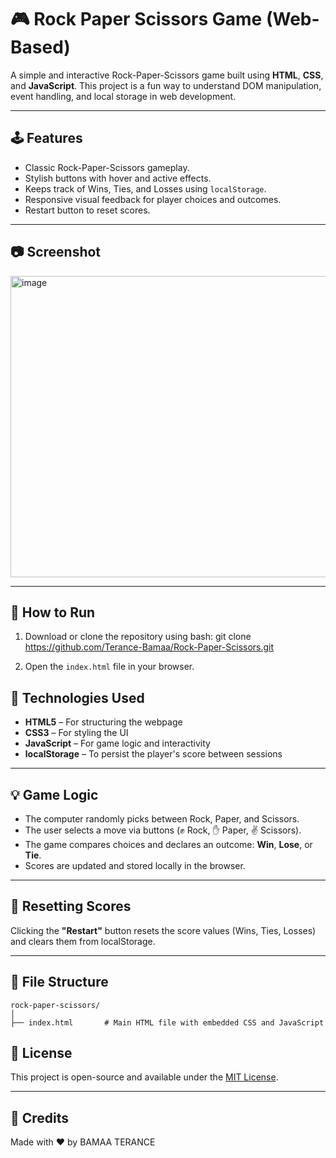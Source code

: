 # 🎮 Rock Paper Scissors Game (Web-Based)

A simple and interactive Rock-Paper-Scissors game built using **HTML**, **CSS**, and **JavaScript**. This project is a fun way to understand DOM manipulation, event handling, and local storage in web development.

---

## 🕹️ Features

* Classic Rock-Paper-Scissors gameplay.
* Stylish buttons with hover and active effects.
* Keeps track of Wins, Ties, and Losses using `localStorage`.
* Responsive visual feedback for player choices and outcomes.
* Restart button to reset scores.

---

## 📷 Screenshot
<img width="960" height="482" alt="image" src="https://github.com/user-attachments/assets/0814ea67-a9b9-49c1-a4e0-b8d605a7e14d" />

---

## 🚀 How to Run

1. Download or clone the repository using bash:
   git clone https://github.com/Terance-Bamaa/Rock-Paper-Scissors.git


2. Open the `index.html` file in your browser.

## 🧠 Technologies Used

* **HTML5** – For structuring the webpage
* **CSS3** – For styling the UI
* **JavaScript** – For game logic and interactivity
* **localStorage** – To persist the player's score between sessions

---

## 💡 Game Logic

* The computer randomly picks between Rock, Paper, and Scissors.
* The user selects a move via buttons (✊ Rock, ✋ Paper, ✌️ Scissors).
* The game compares choices and declares an outcome: **Win**, **Lose**, or **Tie**.
* Scores are updated and stored locally in the browser.

---

## 🔁 Resetting Scores

Clicking the **"Restart"** button resets the score values (Wins, Ties, Losses) and clears them from localStorage.

---

## 📁 File Structure

```
rock-paper-scissors/
│
├── index.html       # Main HTML file with embedded CSS and JavaScript
```


## 📜 License

This project is open-source and available under the [MIT License](LICENSE).

---

## 🙌 Credits

Made with ❤️ by BAMAA TERANCE
